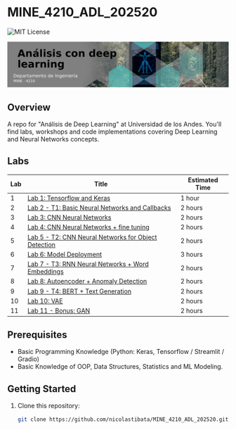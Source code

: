 # MINE_4210_ADL_202520
![MIT License](https://img.shields.io/badge/license-MIT-blue.svg)

![Course Banner](docs/images/logo.png)

## Overview

A repo for "Análisis de Deep Learning" at Universidad de los Andes. You'll find labs, workshops and code implementations covering Deep Learning and Neural Networks concepts.

## Labs

| Lab | Title | Estimated Time |
|-----|-------|----------------|
| 1   | [Lab 1: Tensorflow and Keras](labs/Laboratorio_1/) | 1 hour |
| 2   | [Lab 2 - T1: Basic Neural Networks and Callbacks](labs/Laboratorio_2/) | 2 hours |
| 3   | [Lab 3: CNN Neural Networks](labs/Laboratorio_3/) | 2 hours |
| 4   | [Lab 4: CNN Neural Networks + fine tuning](labs/Laboratorio_4/) | 2 hours |
| 5   | [Lab 5 - T2: CNN Neural Networks for Object Detection](labs/Laboratorio_5/) | 2 hours |
| 6   | [Lab 6: Model Deployment](labs/Laboratorio_6/) | 3 hours |
| 7   | [Lab 7 - T3: RNN Neural Networks + Word Embeddings](labs/Laboratorio_7/) | 2 hours |
| 8   | [Lab 8: Autoencoder + Anomaly Detection](labs/Laboratorio_8/) | 2 hours |
| 9   | [Lab 9 - T4: BERT + Text Generation](labs/Laboratorio_9/) | 2 hours |
| 10   | [Lab 10: VAE](labs/Laboratorio_10/) | 2 hours |
| 11   | [Lab 11 - Bonus: GAN](labs/Laboratorio_11/) | 2 hours |

## Prerequisites

- Basic Programming Knowledge (Python: Keras, Tensorflow / Streamlit / Gradio)
- Basic Knowledge of OOP, Data Structures, Statistics and ML Modeling.

## Getting Started

1. Clone this repository:
   ```bash
   git clone https://github.com/nicolastibata/MINE_4210_ADL_202520.git


